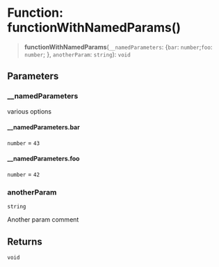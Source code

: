 # Function: functionWithNamedParams()

> **functionWithNamedParams**(`__namedParameters`: \{`bar`: `number`;`foo`: `number`; \}, `anotherParam`: `string`): `void`

## Parameters

### \_\_namedParameters

various options

#### __namedParameters.bar

`number` = `43`

#### __namedParameters.foo

`number` = `42`

### anotherParam

`string`

Another param comment

## Returns

`void`
